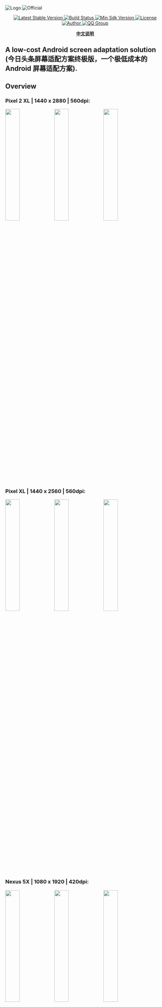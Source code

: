 ![Logo](art/autosize_banner.jpg)
![Official](https://raw.githubusercontent.com/JessYanCoding/MVPArms/master/image/official.jpeg)

<p align="center">
   <a href="https://bintray.com/jessyancoding/maven/autosize/_latestVersion">
    <img src="https://img.shields.io/badge/Jcenter-v1.2.1-brightgreen.svg?style=flat-square" alt="Latest Stable Version" />
  </a>
  <a href="https://travis-ci.org/JessYanCoding/AndroidAutoSize">
    <img src="https://travis-ci.org/JessYanCoding/AndroidAutoSize.svg?branch=master" alt="Build Status" />
  </a>
  <a href="https://developer.android.com/about/versions/android-4.0.html">
    <img src="https://img.shields.io/badge/API-14%2B-blue.svg?style=flat-square" alt="Min Sdk Version" />
  </a>
  <a href="http://www.apache.org/licenses/LICENSE-2.0">
    <img src="http://img.shields.io/badge/License-Apache%202.0-blue.svg?style=flat-square" alt="License" />
  </a>
  <a href="https://www.jianshu.com/u/1d0c0bc634db">
    <img src="https://img.shields.io/badge/Author-JessYan-orange.svg?style=flat-square" alt="Author" />
  </a>
  <a href="https://shang.qq.com/wpa/qunwpa?idkey=7e59e59145e6c7c68932ace10f52790636451f01d1ecadb6a652b1df234df753">
    <img src="https://img.shields.io/badge/QQ%E7%BE%A4-455850365%20%7C%20301733278-orange.svg?style=flat-square" alt="QQ Group" />
  </a>
</p>

<p align="center">
  <a href="README-zh.md">
    <b>中文说明</b>
  </a>
</p>

## A low-cost Android screen adaptation solution (今日头条屏幕适配方案终极版，一个极低成本的 Android 屏幕适配方案).

## Overview
### Pixel 2 XL | 1440 x 2880 | 560dpi:
<p>
   <img src="art/1440x2880_width.png" width="30%" height="30%">
   <img src="art/1440x2880_height.png" width="30%" height="30%">
   <img src="art/1440x2880_external.png" width="30%" height="30%">
</p>

### Pixel XL | 1440 x 2560 | 560dpi:
<p>
   <img src="art/1440x2560_width.png" width="30%" height="30%">
   <img src="art/1440x2560_height.png" width="30%" height="30%">
   <img src="art/1440x2560_external.png" width="30%" height="30%">
</p>

### Nexus 5X | 1080 x 1920 | 420dpi:
<p>
   <img src="art/1080x1920_width.png" width="30%" height="30%">
   <img src="art/1080x1920_height.png" width="30%" height="30%">
   <img src="art/1080x1920_external.png" width="30%" height="30%">
</p>

### Nexus 4 | 768 x 1280 | 320dpi:
<p>
   <img src="art/768x1280_width.png" width="30%" height="30%">
   <img src="art/768x1280_height.png" width="30%" height="30%">
   <img src="art/768x1280_external.png" width="30%" height="30%">
</p>

### Nexus S | 480 x 800 | 240dpi:
<p>
   <img src="art/480x800_width.png" width="30%" height="30%">
   <img src="art/480x800_height.png" width="30%" height="30%">
   <img src="art/480x800_external.png" width="30%" height="30%">
</p>

## Notice
* [Devices Info](https://material.io/tools/devices/)

* [Introduction Of Function](https://juejin.im/post/5bce688e6fb9a05cf715d1c2)

* [Framework Analysis](https://juejin.im/post/5b7a29736fb9a019d53e7ee2)

* [Common Issues](https://github.com/JessYanCoding/AndroidAutoSize/issues/13)

* [AndroidAutoLayout Migration Guide](https://github.com/JessYanCoding/AndroidAutoSize/issues/90)

* [Android Advanced Framework](https://github.com/JessYanCoding/MVPArms)

## Download
### Jcenter ([ ⚠️ DEPRECATION WARNING: the JCenter repository will keep serving packages until February 1st, 2022](https://jfrog.com/blog/into-the-sunset-bintray-jcenter-gocenter-and-chartcenter)):
``` gradle
 implementation 'me.jessyan:autosize:1.2.1'
```

### JitPack:
Step 1. Add the JitPack repository in your root [build.gradle](https://github.com/JessYanCoding/AndroidAutoSize/blob/master/build.gradle#L20) at the end of repositories:

```gradle
allprojects {
    repositories {
        ...
        maven { url "https://jitpack.io" }
    }
}
```

Step 2. Add the dependency

```gradle
dependencies {
    implementation 'com.github.JessYanCoding:AndroidAutoSize:v1.2.1'
}
```

## Usage
### Step 1 (just one steps) 
* **Initialize in AndroidManifest, if you use a subunits, you can write the pixel size, no need to convert the pixel to dp, please see [demo-subunits](https://github.com/JessYanCoding/AndroidAutoSize/tree/master/demo-subunits)**
```xml
<manifest>
    <application>            
        <meta-data
            android:name="design_width_in_dp"
            android:value="360"/>
        <meta-data
            android:name="design_height_in_dp"
            android:value="640"/>           
     </application>           
</manifest>
```

<a name="preview"></a>
## Preview
* Real-time preview during layout is an important part of the development phase, in many cases, the default preview device provided by **Android Studio** does not fully display our design, so we need to create the virtual device ourselves, under the **dp, pt, in, mm** four units of virtual device creation method

* If you don't want the status bar and navigation bar to appear in **Preview** during preview, you can select the **panel** theme according to the following image, after using this theme, the vertical resolution just fills the entire preview page
![theme](art/theme_panel.png)

* Virtual device creation method
![create step](art/create_step.png)

### DP
* If you use **dp** as a unit in the **layout** file for layout (**AndroidAutoSize** supports **dp, sp** for layout by default), you can find the screen size according to the formula **(sqrt(vertical resolution^2 + horizontal resolution^2))/dpi** and create an virtual device (**write screen size and resolution only**)
![dp](art/unit_dp.png)

### PT
* If you use **pt** as a unit in the **layout** file for layout (requires **AutoSizeConfig.getInstance().getUnitsManager().setSupportSubunits(Subunits.PT);** to open **pt** support), you can find the screen size according to the formula **(sqrt(vertical resolution^2 + horizontal resolution^2))/72** and create an virtual device (**write screen size and resolution only**)
![pt](art/unit_pt.png)

### IN
* If you use **in** as a unit in the **layout** file for layout (requires **AutoSizeConfig.getInstance().getUnitsManager().setSupportSubunits(Subunits.IN);** to open **in** support), you can find the screen size according to the formula **sqrt(vertical resolution^2 + horizontal resolution^2)** and create an virtual device (**write screen size and resolution only**)
![in](art/unit_in.png)

### MM
* If you use **mm** as a unit in the **layout** file for layout (requires **AutoSizeConfig.getInstance().getUnitsManager().setSupportSubunits(Subunits.MM);** to open **mm** support), you can find the screen size according to the formula **(sqrt(vertical resolution^2 + horizontal resolution^2))/25.4** and create an virtual device (**write screen size and resolution only**)
![mm](art/unit_mm.png)

## Advance (see demo)

### Activity
* **Customize the adaptation parameters of the Activity:**
```java
public class CustomAdaptActivity extends AppCompatActivity implements CustomAdapt {

    @Override
    public boolean isBaseOnWidth() {
        return false;
    }

    @Override
    public float getSizeInDp() {
        return 667;
    }
}
```

* **Cancel the adaptation of the Activity:**
```java
public class CancelAdaptActivity extends AppCompatActivity implements CancelAdapt {

}
```

### Fragment
* **First enable the ability to support Fragment custom parameters**
```java
AutoSizeConfig.getInstance().setCustomFragment(true);
```

* **Customize the adaptation parameters of the Fragment:**
```java
public class CustomAdaptFragment extends Fragment implements CustomAdapt {

    @Override
    public boolean isBaseOnWidth() {
        return false;
    }

    @Override
    public float getSizeInDp() {
        return 667;
    }
}
```

* **Cancel the adaptation of the Fragment:**
```java
public class CancelAdaptFragment extends Fragment implements CancelAdapt {

}
```

### Subunits (see demo-subunits)
* You can choose one of the three unpopular units of **pt, in, mm** as the subunits, the subunits is used to avoid the adverse effects caused by modifying **DisplayMetrics#density**, after using the subunits, you can write the pixel size on the design, you don't need to convert it to **dp**


```java
AutoSizeConfig.getInstance().getUnitsManager()
        .setSupportDP(false)
        .setSupportSP(false)
        .setSupportSubunits(Subunits.MM);
```

## About Me
* **Email**: <jess.yan.effort@gmail.com>
* **Home**: <http://jessyan.me>
* **掘金**: <https://juejin.im/user/57a9dbd9165abd0061714613>
* **简书**: <https://www.jianshu.com/u/1d0c0bc634db>

## License
```
 Copyright 2018, jessyan

   Licensed under the Apache License, Version 2.0 (the "License");
   you may not use this file except in compliance with the License.
   You may obtain a copy of the License at

       http://www.apache.org/licenses/LICENSE-2.0

   Unless required by applicable law or agreed to in writing, software
   distributed under the License is distributed on an "AS IS" BASIS,
   WITHOUT WARRANTIES OR CONDITIONS OF ANY KIND, either express or implied.
   See the License for the specific language governing permissions and
   limitations under the License.
```
